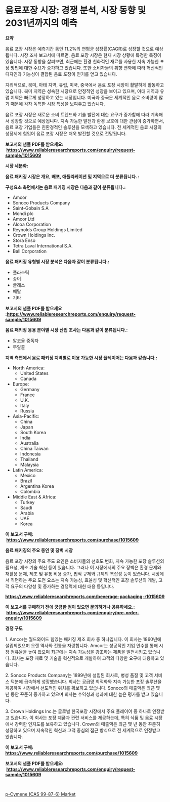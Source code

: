 <p><h1>음료포장 시장: 경쟁 분석, 시장 동향 및 2031년까지의 예측</h1></p><p><strong>요약</strong></p>
<p><p>음료 포장 시장은 예측기간 동안 11.2%의 연평균 성장률(CAGR)로 성장할 것으로 예상됩니다. 시장 조사 보고서에 따르면, 음료 포장 시장은 현재 시장 상황에 특정한 특징이 있습니다. 시장 동향을 살펴보면, 최근에는 환경 친화적인 재료를 사용한 지속 가능한 포장 방법에 대한 수요가 증가하고 있습니다. 또한 소비자들의 취향 변화에 따라 혁신적인 디자인과 기능성이 결합된 음료 포장이 인기를 얻고 있습니다.</p><p>지리적으로, 북미, 아태 지역, 유럽, 미국, 중국에서 음료 포장 시장이 활발하게 활동하고 있습니다. 북미 지역은 성숙한 시장으로 안정적인 성장을 보이고 있으며, 아태 지역과 유럽 지역은 빠르게 성장하고 있는 시장입니다. 미국과 중국은 세계적인 음료 소비량이 많기 때문에 각자 독특한 시장 특성을 보여주고 있습니다.</p><p>음료 포장 시장은 새로운 소비 트렌드와 기술 발전에 대한 요구가 증가함에 따라 계속해서 성장할 것으로 예상됩니다. 지속 가능한 발전과 환경 보호에 대한 관심이 증가하면서, 음료 포장 기업들은 친환경적인 솔루션을 모색하고 있습니다. 전 세계적인 음료 시장의 성장세에 힘입어 음료 포장 시장은 더욱 발전할 것으로 전망됩니다.</p></p>
<p><strong>보고서의 샘플 PDF를 받으세요: &nbsp;<a href="https://www.reliableresearchreports.com/enquiry/request-sample/1015609">https://www.reliableresearchreports.com/enquiry/request-sample/1015609</a></strong></p>
<p><strong>시장 세분화:</strong></p>
<p><strong> 음료 패키징 시장은 개요, 배포, 애플리케이션 및 지역으로 더 분류됩니다. :</strong></p>
<p><strong>구성요소 측면에서는 음료 패키징 시장은 다음과 같이 분류됩니다.:</strong></p>
<p><ul><li>Amcor</li><li>Sonoco Products Company</li><li>Saint-Gobain S.A</li><li>Mondi plc</li><li>Amcor Ltd</li><li>Alcoa Corporation</li><li>Reynolds Group Holdings Limited</li><li>Crown Holdings Inc.</li><li>Stora Enso</li><li>Tetra Laval International S.A.</li><li>Ball Corporation</li></ul></p>
<p><strong> 음료 패키징 유형별 시장 분석은 다음과 같이 분류됩니다.:</strong></p>
<p><ul><li>플라스틱</li><li>종이</li><li>글래스</li><li>메탈</li><li>기타</li></ul></p>
<p><strong>보고서의 샘플 PDF를 받으세요 :<a href="https://www.reliableresearchreports.com/enquiry/request-sample/1015609">https://www.reliableresearchreports.com/enquiry/request-sample/1015609</a></strong></p>
<p><strong> 음료 패키징 응용 분야별 시장 산업 조사는 다음과 같이 분류됩니다.:</strong></p>
<p><ul><li>알코올 중독자</li><li>무알콜</li></ul></p>
<p><strong>지역 측면에서 음료 패키징 지역별로 이용 가능한 시장 플레이어는 다음과 같습니다.:</strong></p>
<p><ul>
    <li>
        North America:
        <ul>
            <li>United States</li>
            <li>Canada</li>
        </ul>
    </li>
    <li>
        Europe:
        <ul>
            <li>Germany</li>
            <li>France</li>
            <li>U.K.</li>
            <li>Italy</li>
            <li>Russia</li>
        </ul>
    </li>
    <li>
        Asia-Pacific:
        <ul>
            <li>China</li>
            <li>Japan</li>
            <li>South Korea</li>
            <li>India</li>
            <li>Australia</li>
            <li>China Taiwan</li>
            <li>Indonesia</li>
            <li>Thailand</li>
            <li>Malaysia</li>
        </ul>
    </li>
    <li>
        Latin America:
        <ul>
            <li>Mexico</li>
            <li>Brazil</li>
            <li>Argentina Korea</li>
            <li>Colombia</li>
        </ul>
    </li>
    <li>
        Middle East & Africa:
        <ul>
            <li>Turkey</li>
            <li>Saudi</li>
            <li>Arabia</li>
            <li>UAE</li>
            <li>Korea</li>
        </ul>
    </li>
    </ul></p>
<p><strong>이 보고서 구매: &nbsp;<a href="https://www.reliableresearchreports.com/purchase/1015609">https://www.reliableresearchreports.com/purchase/1015609</a></strong></p>
<p><strong>음료 패키징의 주요 동인 및 장벽 시장</strong></p>
<p><p>음료 포장 시장의 주요 주도 요인은 소비자들의 선호도 변화, 지속 가능한 포장 솔루션의 필요성, 제조 기술 혁신 등이 있습니다. 그러나 이 시장에서의 주요 장벽은 환경 문제와 재활용 문제, 제조 및 유통 비용 증가, 법적 규제와 규제의 복잡성 등이 있습니다. 시장에서 직면하는 주요 도전 요소는 지속 가능성, 효율성 및 혁신적인 포장 솔루션의 개발, 고객 요구의 다양성 및 증가하는 경쟁력에 대한 대응 등입니다.</p></p>
<p><strong><a href="https://www.reliableresearchreports.com/beverage-packaging-r1015609">https://www.reliableresearchreports.com/beverage-packaging-r1015609</a></strong></p>
<p><strong>이 보고서를 구매하기 전에 궁금한 점이 있으면 문의하거나 공유하세요.: &nbsp;<a href="https://www.reliableresearchreports.com/enquiry/pre-order-enquiry/1015609">https://www.reliableresearchreports.com/enquiry/pre-order-enquiry/1015609</a></strong></p>
<p><strong>경쟁 구도</strong></p>
<p><p>1. Amcor는 월드와이드 힘있는 패키징 제조 회사 중 하나입니다. 이 회사는 1860년에 설립되었으며 오랜 역사와 전통을 자랑합니다. Amcor는 성공적인 기업 인수를 통해 시장 점유율을 높여 왔으며 최근에는 지속 가능성을 강조하는 제품을 발전시키고 있습니다. 회사는 포장 재료 및 기술을 혁신적으로 개발하여 고객의 다양한 요구에 대응하고 있습니다.</p><p>2. Sonoco Products Company는 1899년에 설립된 회사로, 병성 품질 및 고객 서비스 덕분에 급속하게 성장했습니다. 회사는 공급망 최적화와 지속 가능한 포장 솔루션을 제공하여 시장에서 선도적인 위치를 확보하고 있습니다. Sonoco의 매출액은 최근 몇 년 동안 꾸준히 증가하고 있으며 회사는 수익성과 성과에 대한 높은 평가를 받고 있습니다.</p><p>3. Crown Holdings Inc.는 글로벌 한국포장 시장에서 주요 플레이어 중 하나로 인정받고 있습니다. 이 회사는 포장 제품과 관련 서비스를 제공하는데, 특히 식품 및 음료 시장에서 강력한 인지도를 보유하고 있습니다. Crown의 매출액은 최근 몇 년 동안 꾸준히 성장하고 있으며 지속적인 혁신과 고객 중심의 접근 방식으로 전 세계적으로 인정받고 있습니다.</p></p>
<p><strong>이 보고서 구매: &nbsp; <a href="https://www.reliableresearchreports.com/purchase/1015609">https://www.reliableresearchreports.com/purchase/1015609</a></strong></p>
<p><strong>보고서의 샘플 PDF를 받으세요: &nbsp;<a href="https://www.reliableresearchreports.com/enquiry/request-sample/1015609">https://www.reliableresearchreports.com/enquiry/request-sample/1015609</a></strong><strong></strong></p>
<p>&nbsp;</p>
<p><p><a href="https://changeable-paste-463.notion.site/p-Cymene-CAS-99-87-6-Market-Insights-into-Market-CAGR-Market-Trends-and-Growth-Strategies-1a8d449571354d14a334b43d7c77db78">p-Cymene (CAS 99-87-6) Market</a></p></p>